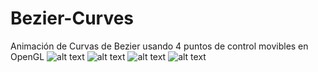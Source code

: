 # Bezier-Curves
Animación de Curvas de Bezier usando 4 puntos de control movibles en OpenGL 
![alt text](https://github.com/lafifii/Bezier-Curves/blob/master/Bezier1.PNG)
![alt text](https://github.com/lafifii/Bezier-Curves/blob/master/Bezier2.PNG)
![alt text](https://github.com/lafifii/Bezier-Curves/blob/master/Bezier3.PNG)
![alt text](https://github.com/lafifii/Bezier-Curves/blob/master/Bezier4.PNG)
